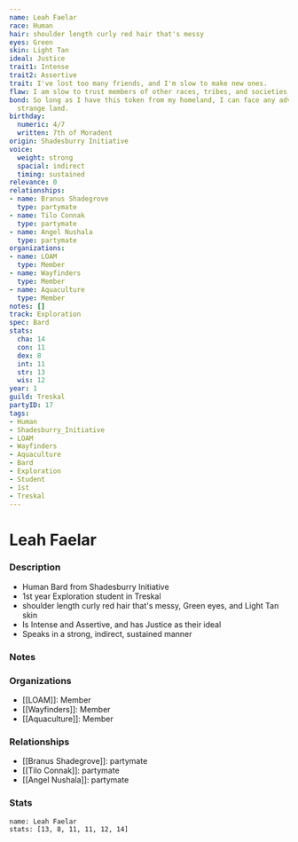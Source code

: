 ```yaml
---
name: Leah Faelar
race: Human
hair: shoulder length curly red hair that's messy
eyes: Green
skin: Light Tan
ideal: Justice
trait1: Intense
trait2: Assertive
trait: I've lost too many friends, and I'm slow to make new ones.
flaw: I am slow to trust members of other races, tribes, and societies.
bond: So long as I have this token from my homeland, I can face any adversity in this
  strange land.
birthday:
  numeric: 4/7
  written: 7th of Moradent
origin: Shadesburry Initiative
voice:
  weight: strong
  spacial: indirect
  timing: sustained
relevance: 0
relationships:
- name: Branus Shadegrove
  type: partymate
- name: Tilo Connak
  type: partymate
- name: Angel Nushala
  type: partymate
organizations:
- name: LOAM
  type: Member
- name: Wayfinders
  type: Member
- name: Aquaculture
  type: Member
notes: []
track: Exploration
spec: Bard
stats:
  cha: 14
  con: 11
  dex: 8
  int: 11
  str: 13
  wis: 12
year: 1
guild: Treskal
partyID: 17
tags:
- Human
- Shadesburry_Initiative
- LOAM
- Wayfinders
- Aquaculture
- Bard
- Exploration
- Student
- 1st
- Treskal
---
```

# Leah Faelar
### Description
- Human Bard from Shadesburry Initiative
- 1st year Exploration student in Treskal
- shoulder length curly red hair that's messy, Green eyes, and Light Tan skin
- Is Intense and Assertive, and has Justice as their ideal
- Speaks in a strong, indirect, sustained manner

### Notes

### Organizations
- [[LOAM]]: Member
- [[Wayfinders]]: Member
- [[Aquaculture]]: Member

### Relationships
- [[Branus Shadegrove]]: partymate
- [[Tilo Connak]]: partymate
- [[Angel Nushala]]: partymate

### Stats
```statblock
name: Leah Faelar
stats: [13, 8, 11, 11, 12, 14]
```